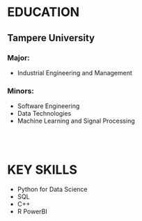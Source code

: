 # EDUCATION
## Tampere University
### Major: 
* Industrial Engineering and Management
### Minors:
* Software Engineering
* Data Technologies
* Machine Learning and Signal Processing
<br/>
<br/>

# KEY SKILLS
* Python for Data Science
* SQL
* C++
* R
PowerBI
